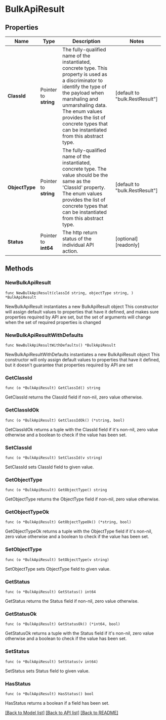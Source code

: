 # BulkApiResult

## Properties

Name | Type | Description | Notes
------------ | ------------- | ------------- | -------------
**ClassId** | Pointer to **string** | The fully-qualified name of the instantiated, concrete type. This property is used as a discriminator to identify the type of the payload when marshaling and unmarshaling data. The enum values provides the list of concrete types that can be instantiated from this abstract type. | [default to "bulk.RestResult"]
**ObjectType** | Pointer to **string** | The fully-qualified name of the instantiated, concrete type. The value should be the same as the &#39;ClassId&#39; property. The enum values provides the list of concrete types that can be instantiated from this abstract type. | [default to "bulk.RestResult"]
**Status** | Pointer to **int64** | The http return status of the individual API action. | [optional] [readonly] 

## Methods

### NewBulkApiResult

`func NewBulkApiResult(classId string, objectType string, ) *BulkApiResult`

NewBulkApiResult instantiates a new BulkApiResult object
This constructor will assign default values to properties that have it defined,
and makes sure properties required by API are set, but the set of arguments
will change when the set of required properties is changed

### NewBulkApiResultWithDefaults

`func NewBulkApiResultWithDefaults() *BulkApiResult`

NewBulkApiResultWithDefaults instantiates a new BulkApiResult object
This constructor will only assign default values to properties that have it defined,
but it doesn't guarantee that properties required by API are set

### GetClassId

`func (o *BulkApiResult) GetClassId() string`

GetClassId returns the ClassId field if non-nil, zero value otherwise.

### GetClassIdOk

`func (o *BulkApiResult) GetClassIdOk() (*string, bool)`

GetClassIdOk returns a tuple with the ClassId field if it's non-nil, zero value otherwise
and a boolean to check if the value has been set.

### SetClassId

`func (o *BulkApiResult) SetClassId(v string)`

SetClassId sets ClassId field to given value.


### GetObjectType

`func (o *BulkApiResult) GetObjectType() string`

GetObjectType returns the ObjectType field if non-nil, zero value otherwise.

### GetObjectTypeOk

`func (o *BulkApiResult) GetObjectTypeOk() (*string, bool)`

GetObjectTypeOk returns a tuple with the ObjectType field if it's non-nil, zero value otherwise
and a boolean to check if the value has been set.

### SetObjectType

`func (o *BulkApiResult) SetObjectType(v string)`

SetObjectType sets ObjectType field to given value.


### GetStatus

`func (o *BulkApiResult) GetStatus() int64`

GetStatus returns the Status field if non-nil, zero value otherwise.

### GetStatusOk

`func (o *BulkApiResult) GetStatusOk() (*int64, bool)`

GetStatusOk returns a tuple with the Status field if it's non-nil, zero value otherwise
and a boolean to check if the value has been set.

### SetStatus

`func (o *BulkApiResult) SetStatus(v int64)`

SetStatus sets Status field to given value.

### HasStatus

`func (o *BulkApiResult) HasStatus() bool`

HasStatus returns a boolean if a field has been set.


[[Back to Model list]](../README.md#documentation-for-models) [[Back to API list]](../README.md#documentation-for-api-endpoints) [[Back to README]](../README.md)


